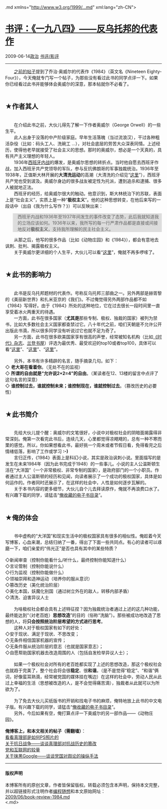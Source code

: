 <!DOCTYPE.md>
.md xmlns="http://www.w3.org/1999/...md" xml:lang="zh-CN">
<head>
<meta http-equiv="Content-Type" content="text.md; charset=utf-8" />
<meta name="generator" content="Python script by program.think@gmail.com" />
<meta name="provider" content="program-think.blogspot.com" />
<link type="text/css" rel="stylesheet" href="../../css/program-think.css" />
<title>书评：《一九八四》——反乌托邦的代表作 - 编程随想的博客</title>
</head>
<body>
<div id="main" style="width:100%;">
<h1><a href="../../index.md" title="回到首页">书评：《一九八四》——反乌托邦的代表作</a></h1>
<div class="post-info"><span class="date-header">2009-06-14</span><a href="../../tags/E694BFE6B2BB.md" class="tag">政治</a> <a href="../../tags/E4B9A6E8AF842FE5BDB1E8AF84.md" class="tag">书评/影评</a> </div>
<hr>
<div class="post">
&#12288;&#12288;<a href="../../2009/06/writing-something-with-polity.md">之前的帖子</a>提到了乔治·奥威尔的代表作《1984》（英文名《Nineteen Eighty-Four》），今天俺就专门写一个帖子，为那些没有看过此书的同学点评一下。如果你已经看过此书并能够体会奥威尔的深意，那本帖就你不必看了。<!--program-think--><br /><br /><h2>★作者其人</h2><br />&#12288;&#12288;在介绍此书之前，大伙儿得先了解一下作者奥威尔（George Orwell）的一些生平。<br />&#12288;&#12288;此人出身于没落的中产阶级家庭。早年生活落魄（当过流浪汉），干过各种粗活杂役（比如：码头工人、洗碗工 ...），对社会底层的劳苦大众深表同情。上述经历，使得他老早就接受了社会主义的思想。那时的奥威尔，想必是一个天真的，具有共产主义理想的年轻人。<br />&#12288;&#12288;1936年<a href="https://zh.wikipedia.org/wiki/%E8%A5%BF%E7%8F%AD%E7%89%99%E5%86%85%E6%88%98" target="_blank" rel="nofollow">西班牙内战</a>的爆发，是奥威尔思想的转折点。当时他自愿去西班牙作战，加入西班牙共产党领导的军队，参与反抗佛朗哥的军事独裁统治。1936年至1938年，正值斯大林开展的<b>大清洗运动</b>的高潮（大清洗的介绍见“<a href="https://zh.wikipedia.org/wiki/%E5%A4%A7%E6%B8%85%E6%B4%97" target="_blank" rel="nofollow">这里</a>”），西班牙共产党也受到波及。奥威尔身边的很多战友被定性为托派，遭到追杀和逮捕、很多人被就地正法。<br />&#12288;&#12288;西班牙的经历，给奥威尔很大的触动。他意识到，斯大林统治下的苏联，表面上是“社会主义”，实质上是一种“<b>极权主义</b>”。他的这种思想转变，在他后来写的一段话中（出自《我为什么写作？》）可以反映出来：<br /><blockquote style="background-color:#DDD;">西班牙内战和1936年至1937年间发生的事件改变了态势，此后我就知道我的立场应该如何。1936年以来，我所写的每一行严肃作品都是直接或间接地反对<b>极权主义</b>，支持我所理解的民主社会主义。</blockquote>&#12288;&#12288;从那之后，他写的很多作品（比如《动物庄园》和《1984》），都会有意地去讽刺、批判、揭露极权主义。<br />&#12288;&#12288;关于奥威尔更详细的个人生平，大伙儿可以看“<a href="https://zh.wikipedia.org/wiki/%E4%B9%94%E6%B2%BB%C2%B7%E5%A5%A5%E5%A8%81%E5%B0%94" target="_blank" rel="nofollow">这里</a>”，俺就不再多啰嗦了。<br /><br /><h2>★此书的影响力</h2><br />&#12288;&#12288;此书是反乌托邦题材的代表作。号称反乌托邦三部曲之一。另外两部是赫胥黎的《美丽新世界》和扎米亚京的《我们》。不过俺觉得另外两部作品都不如《1984》写得好。由于《1984》所处的这种地位，它在过去很长一段时间里一直享受着冰火两重天的待遇。<br />&#12288;&#12288;一方面，此书在很多国家（<b>尤其是</b>那些专制、极权、独裁的国家）被列为禁书，比如大多数社会主义国家都查禁过它。八十年代之前，咱们天朝是不允许公开出版此书滴，所以很多同学没有听说过它也就不足为奇了。<br />&#12288;&#12288;另一方面，此书在很多欧美国家享有很高的声誉，经常被知名机构（比如<a href="https://zh.wikipedia.org/wiki/%E6%99%82%E4%BB%A3_%28%E9%9B%9C%E8%AA%8C%29" target="_blank" rel="nofollow">《时代》杂志</a>、<a href="http://baike.baidu.com/view/669806.htm" target="_blank" rel="nofollow">兰登书屋</a>）评选为最优秀、最受欢迎的top10或者top100，具体可以看“<a href="http://art.people.com.cn/GB/41374/41376/5855528...md" target="_blank" rel="nofollow">这里</a>”、“<a href="http://www.time.com/time/2005/100books/the_complete_list...md" target="_blank" rel="nofollow">这里</a>”、“<a href="http://www.randomhouse.com/modernlibrary/100bestnovels...md" target="_blank" rel="nofollow">这里</a>”。<br /><br />&#12288;&#12288;另外，本书有许多精辟的名言，随手摘录几句。如下：<br />◇ <b>老大哥在看着你</b>。（无处不在的监视）<br />◇ <b>所谓的自由就是“允许说2+2=4”的自由</b>。（某读者在12、13楼的留言中点评了这句名言的深意）<br />◇ <b>谁控制过去，谁就控制未来；谁控制现在，谁就控制过去</b>。（篡改历史的必要性）<br /><br /><h2>★此书简介</h2><br />&#12288;&#12288;先给大伙儿提个醒：奥威尔的文笔很好，小说中对极权社会的阴暗面揭露得非常深刻。俺第一次看完此书后，连续几天，心里都觉得凉飕飕的，总有一种不寒而栗的感觉。所以，你如果想看此书，最好挑一个周末或者节假日看，免得看完之后情绪低落，影响了工作或学习 <b>:-)</b><br />&#12288;&#12288;言归正传，《1984》表面上是科幻小说，其实是政治讽刺小说。里面描写的是发生在未来1984年（因为此书完成于1948）的一些事儿。小说的主人公温斯顿生活在“大洋国”（一个非常极权、非常专制的国家），是政府部门的一个小职员。作者通过主人公温斯顿的经历和见闻，向读者展示了一个成功的极权国家，具体是如何运作的。作者同时还展示了，在这样的社会中，人性是如何逐步瓦解的。<br />&#12288;&#12288;关于本书内容的更多细节，大伙儿自个儿去拜读原作，俺就不再浪费口水了。有兴趣下载的同学，请猛击“<a href="https://github.com/programthink/books" target="_blank">俺收藏的电子书目录</a>”。<br /><br /><h2>★俺的体会</h2><br />&#12288;&#12288;书中虚构的“大洋国”和现实生活中的极权国家具有很多的相似性。俺趁着今天写博客，心血来潮，总结归纳了一番，得出了下面一些共同点。有心的读者可以琢磨一下，咱们亲爱的“伟光正”是否也具有其中的某些特质？<br /><br />◇新闻审查（控制你能看什么/听什么，最终控制你能知道什么）<br />◇言论管制（控制你能说什么）<br />◇行为监视（控制你能做什么）<br />◇领袖崇拜和造神运动（培养你的服从意识）<br />◇篡改历史（美化统治阶层）<br />◇美化本国，妖魔化别国（通过树立外在的敌人，转移内部矛盾）<br />◇清洗、迫害异议人士<br /><br />&#12288;&#12288;为啥极权社会都会具有上述特征捏？因为独裁统治者通过上述的这几种功能，最终能达到“（对老百姓）<b>思想改造</b>”的目的（俗称“洗脑”）。那些被成功地改造了思想的人，将<b>只会按照统治阶层希望的方式进行思考</b>。<br />&#12288;&#12288;这种人对于极权国家有如下的好处：<br />◇安于现状、满足于现状、不思改变；<br />◇无条件相信国家机器的宣传；<br />◇无条件服从统治阶层的意志（也就是国家意志）；<br />◇自愿帮助国家机器去改造周围的人（包括自发检举异议人士）；<br /><br />&#12288;&#12288;如果一个极权社会对所有的老百姓都实现了上述的思想改造，那这个极权社会也就趋于完美了，整个社会将会很<b>稳定</b>、很<b>和谐</b>。（是不是觉得“稳定”、“和谐”俩词，好像蛮耳熟滴，经常被党国的媒体挂在嘴边）在这样的社会中，劳动人民从此过上幸福的生活（思想被改造的人，是不会觉得痛苦滴），独裁者从此就可以为所欲为了。<br /><br />&#12288;&#12288;为了免去大伙儿买纸版书的开销和找电子书的麻烦，俺特地放上此书的中文电子版。有兴趣下载的同学，请猛击“<a href="https://github.com/programthink/books" target="_blank">俺收藏的电子书目录</a>”。<br />&#12288;&#12288;另外，今后如果有空，俺打算点评一下奥威尔的另一部作品——《动物庄园》。<br /><br /><b>俺博客上，和本文相关的帖子（需翻墙）</b>：<br /><a href="../../2010/09/censorship-of-images.md">看看真理部是如何PS照片的</a><br /><a href="../../2010/09/sino-japanese-war.md">关于抗日战争——谈谈真理部对抗战历史的篡改</a><br /><a href="../../2009/07/party-pk-internet.md">党和互联网的较量</a><br /><a href="../../2010/03/party-control-news-media.md">关于抹黑Google——谈谈党国对舆论的操纵手法</a><div class="blogger-post-footer">
</div>
<hr>
<div class="copyright">
<h4>版权声明</h4>
本博客所有的原创文章，作者皆保留版权。转载必须包含本声明，保持本文完整，并以超链接形式注明作者<a href="mailto:program.think@gmail.com">编程随想</a>和本文原始网址：<br>
<a href="2009/06/book-review-1984.md">2009/06/book-review-1984.md</a>
</div>
</div>
</body>
<.md>

